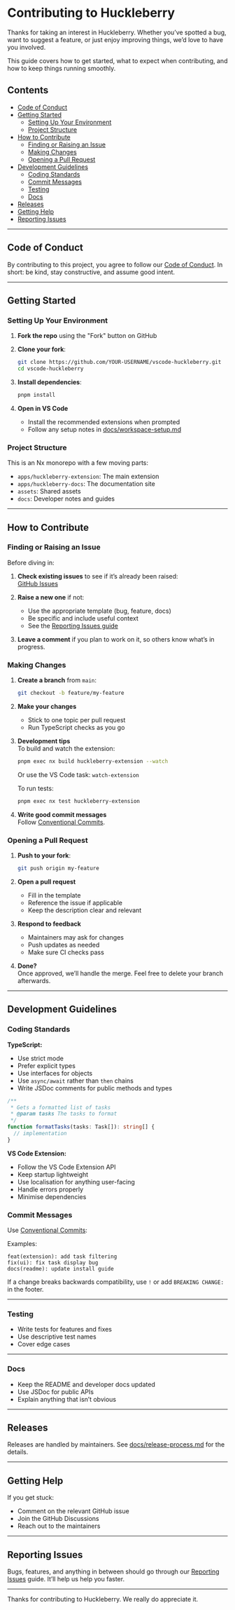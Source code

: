 # Contributing to Huckleberry

Thanks for taking an interest in Huckleberry. Whether you’ve spotted a bug, want to suggest a feature, or just enjoy improving things, we’d love to have you involved.

This guide covers how to get started, what to expect when contributing, and how to keep things running smoothly.

## Contents

- [Code of Conduct](#code-of-conduct)  
- [Getting Started](#getting-started)  
  - [Setting Up Your Environment](#setting-up-your-environment)  
  - [Project Structure](#project-structure)  
- [How to Contribute](#how-to-contribute)  
  - [Finding or Raising an Issue](#finding-or-raising-an-issue)  
  - [Making Changes](#making-changes)  
  - [Opening a Pull Request](#opening-a-pull-request)  
- [Development Guidelines](#development-guidelines)  
  - [Coding Standards](#coding-standards)  
  - [Commit Messages](#commit-messages)  
  - [Testing](#testing)  
  - [Docs](#docs)  
- [Releases](#releases)  
- [Getting Help](#getting-help)  
- [Reporting Issues](#reporting-issues)

---

## Code of Conduct

By contributing to this project, you agree to follow our [Code of Conduct](CODE_OF_CONDUCT.md). In short: be kind, stay constructive, and assume good intent.

---

## Getting Started

### Setting Up Your Environment

1. **Fork the repo** using the "Fork" button on GitHub  
2. **Clone your fork**:

   ```bash
   git clone https://github.com/YOUR-USERNAME/vscode-huckleberry.git
   cd vscode-huckleberry
   ```

3. **Install dependencies**:

   ```bash
   pnpm install
   ```

4. **Open in VS Code**  
   - Install the recommended extensions when prompted  
   - Follow any setup notes in [docs/workspace-setup.md](docs/workspace-setup.md)

### Project Structure

This is an Nx monorepo with a few moving parts:

- `apps/huckleberry-extension`: The main extension  
- `apps/huckleberry-docs`: The documentation site  
- `assets`: Shared assets  
- `docs`: Developer notes and guides

---

## How to Contribute

### Finding or Raising an Issue

Before diving in:

1. **Check existing issues** to see if it’s already been raised:  
   [GitHub Issues](https://github.com/CambridgeMonorail/vscode-huckleberry/issues)

2. **Raise a new one** if not:  
   - Use the appropriate template (bug, feature, docs)  
   - Be specific and include useful context  
   - See the [Reporting Issues guide](REPORTING_ISSUES.md)

3. **Leave a comment** if you plan to work on it, so others know what’s in progress.

### Making Changes

1. **Create a branch** from `main`:

   ```bash
   git checkout -b feature/my-feature
   ```

2. **Make your changes**  
   - Stick to one topic per pull request  
   - Run TypeScript checks as you go

3. **Development tips**  
   To build and watch the extension:

   ```bash
   pnpm exec nx build huckleberry-extension --watch
   ```

   Or use the VS Code task: `watch-extension`

   To run tests:

   ```bash
   pnpm exec nx test huckleberry-extension
   ```

4. **Write good commit messages**  
   Follow [Conventional Commits](https://www.conventionalcommits.org/).

### Opening a Pull Request

1. **Push to your fork**:

   ```bash
   git push origin my-feature
   ```

2. **Open a pull request**  
   - Fill in the template  
   - Reference the issue if applicable  
   - Keep the description clear and relevant

3. **Respond to feedback**  
   - Maintainers may ask for changes  
   - Push updates as needed  
   - Make sure CI checks pass

4. **Done?**  
   Once approved, we’ll handle the merge. Feel free to delete your branch afterwards.

---

## Development Guidelines

### Coding Standards

**TypeScript:**

- Use strict mode  
- Prefer explicit types  
- Use interfaces for objects  
- Use `async/await` rather than `then` chains  
- Write JSDoc comments for public methods and types

```ts
/**
 * Gets a formatted list of tasks
 * @param tasks The tasks to format
 */
function formatTasks(tasks: Task[]): string[] {
  // implementation
}
```

**VS Code Extension:**

- Follow the VS Code Extension API  
- Keep startup lightweight  
- Use localisation for anything user-facing  
- Handle errors properly  
- Minimise dependencies

### Commit Messages

Use [Conventional Commits](https://www.conventionalcommits.org/):

Examples:

```
feat(extension): add task filtering
fix(ui): fix task display bug
docs(readme): update install guide
```

If a change breaks backwards compatibility, use `!` or add `BREAKING CHANGE:` in the footer.

---

### Testing

- Write tests for features and fixes  
- Use descriptive test names  
- Cover edge cases

---

### Docs

- Keep the README and developer docs updated  
- Use JSDoc for public APIs  
- Explain anything that isn’t obvious

---

## Releases

Releases are handled by maintainers. See [docs/release-process.md](docs/release-process.md) for the details.

---

## Getting Help

If you get stuck:

- Comment on the relevant GitHub issue  
- Join the GitHub Discussions  
- Reach out to the maintainers

---

## Reporting Issues

Bugs, features, and anything in between should go through our [Reporting Issues](REPORTING_ISSUES.md) guide. It’ll help us help you faster.

---

Thanks for contributing to Huckleberry. We really do appreciate it.

